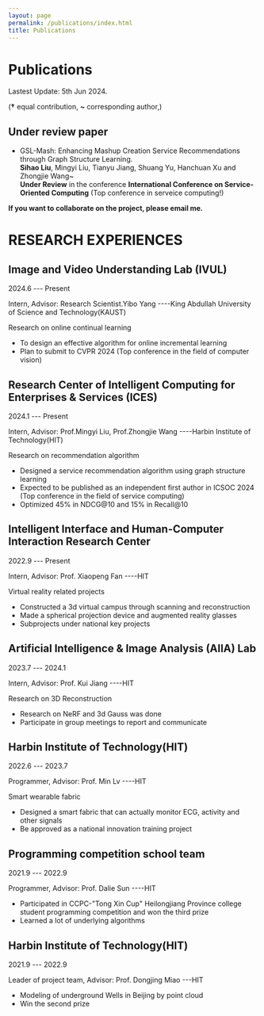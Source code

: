 ```yaml
---
layout: page
permalink: /publications/index.html
title: Publications
---
```


# Publications

Lastest Update: 5th Jun 2024.


(**†** equal contribution, **~** corresponding author,)


<!-- ## Conference Paper -->
<!-- - [Faithful Vision-Language Interpretation via Concept Bottleneck Models](https://openreview.net/forum?id=rp0EdI8X4e)
<br>**Songning Lai†**, Lijie Hu~†, Junxiao Wang, Laure Berti and Di Wang~<br> **ICLR2024** (CCF None)

- (Oral & **Best Paper Award**)[Predicting Lysine Phosphoglycerylation Sites using Bidirectional Encoder Representations with Transformers & Protein Feature Extraction and Selection](https://ieeexplore.ieee.org/abstract/document/9979871/)
<br>**Songning Lai**, Xifeng Hu, Jing Han, Chun Wang, Subhas Mukhopadhyay, Zhi Liu~ and Lan Ye~<br> 2022 15th International Congress on Image and Signal Processing, BioMedical Engineering and Informatics (**CISP-BMEI 2022**).(Tsinghua B)

- [Shared and private information learning in multimodal sentiment analysis with deep modal alignment and self-supervised multi-task learning](https://arxiv.org/pdf/2305.08473)
<br>**Songning Lai†**, Jiakang Li†, Guinan Guo, Xifeng Hu, Yulong Li, Yuan Tan, Zichen Song, Yutong Liu, Zhaoxia Ren~, Chun Wang~, Danmin Miao~ and Zhi Liu~<br> **IJCNN2024** (CCF C) -->

<!-- ## Journal -->

<!-- - Multimodal Sentiment Analysis: A Survey. [[pdf]](https://www.sciencedirect.com/science/article/abs/pii/S0141938223001968) <br>**Songning Lai**, Haoxuan Xu, Xifeng Hu, Zhaoxia Ren~ and Zhi Liu~<br>
**Accepted** in the journal **Displays**(JCR Q1(IF:4.3)).

- Cross-domain car detection model with integrated convolutional block attention mechanism. [[pdf]](https://www.sciencedirect.com/science/article/pii/S0262885623002081) <br>Haoxuan Xu†, **Songning Lai†** and Yang Yang~<br>
**Accepted** in the journal **Image and Vision Computing** (JCR Q1(IF:4.7) CCF C). -->


## Under review paper
- GSL-Mash: Enhancing Mashup Creation Service Recommendations through Graph Structure Learning. <br>**Sihao Liu**, Mingyi Liu, Tianyu Jiang, Shuang Yu, Hanchuan Xu and Zhongjie Wang~<br>
**Under Review** in the conference **International Conference on Service-Oriented Computing** (Top conference in serveice computing!)

<!-- ## Working paper
- Some projects about XAI/LLM will be submitted to NIPS2024/EMNLP2024/ICLR2024 -->

**If you want to collaborate on the project, please email me.**





#  RESEARCH EXPERIENCES

## Image and Video Understanding Lab (IVUL)

2024.6 --- Present

Intern, Advisor: Research Scientist.Yibo Yang ----King Abdullah University of Science and Technology(KAUST)

Research on online continual learning
- To design an effective algorithm for online incremental learning
- Plan to submit to CVPR 2024 (Top conference in the field of computer vision)

## Research Center of Intelligent Computing for Enterprises & Services (ICES)

2024.1 --- Present

Intern, Advisor: Prof.Mingyi Liu, Prof.Zhongjie  Wang ----Harbin Institute of Technology(HIT)

Research on recommendation algorithm
- Designed a service recommendation algorithm using graph structure learning
- Expected to be published as an independent first author in ICSOC 2024 (Top conference in the field of
service computing)
- Optimized 45% in NDCG@10 and 15% in Recall@10

## Intelligent Interface and Human-Computer Interaction Research Center

2022.9 --- Present

Intern, Advisor: Prof. Xiaopeng Fan ----HIT

Virtual reality related projects
- Constructed a 3d virtual campus through scanning and reconstruction
- Made a spherical projection device and augmented reality glasses
- Subprojects under national key projects


## Artificial Intelligence & Image Analysis (AIIA) Lab

2023.7 --- 2024.1

Intern, Advisor: Prof. Kui Jiang ----HIT

Research on 3D Reconstruction
- Research on NeRF and 3d Gauss was done
- Participate in group meetings to report and communicate

  
## Harbin Institute of Technology(HIT)

2022.6 --- 2023.7

Programmer, Advisor: Prof. Min Lv ----HIT

Smart wearable fabric
- Designed a smart fabric that can actually monitor ECG, activity and other signals
- Be approved as a national innovation training project


## Programming competition school team

2021.9 --- 2022.9

Programmer, Advisor: Prof. Dalie Sun ----HIT

- Participated in CCPC-"Tong Xin Cup" Heilongjiang Province college student programming competition and won the third prize
- Learned a lot of underlying algorithms


## Harbin Institute of Technology(HIT)

2021.9 --- 2022.9

Leader of project team, Advisor: Prof. Dongjing Miao ---HIT

- Modeling of underground Wells in Beijing by point cloud
- Win the second prize


